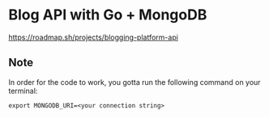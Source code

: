 # Blog API with Go + MongoDB
https://roadmap.sh/projects/blogging-platform-api

## Note
In order for the code to work, you gotta run the following command on your terminal:

`export MONGODB_URI=<your connection string>`